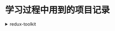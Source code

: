 # 学习过程中用到的项目记录

<details>
<summary>redux-toolkit</summary>
日期：2021.12.27 ~ 2021.12.27
对应项目：redux-toolkit
相关技术：`umi`,`redux-toolkit`
相关链接：
1. [redux-toolkit](https://redux-toolkit.js.org/tutorials/typescript)
</details>
